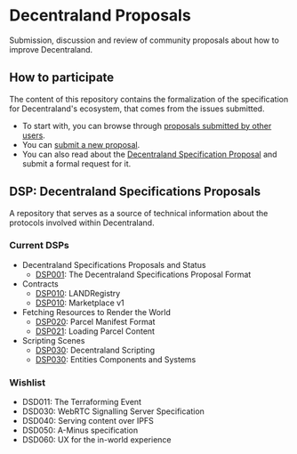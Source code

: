# Decentraland Proposals

Submission, discussion and review of community proposals about how to improve Decentraland.

## How to participate

The content of this repository contains the formalization of the specification for Decentraland's ecosystem, that comes from the issues submitted.

- To start with, you can browse through [proposals submitted by other users](https://github.com/decentraland/proposals/issues).
- You can [submit a new proposal](https://github.com/decentraland/proposals/issues/new).
- You can also read about the [Decentraland Specification Proposal](dsp/0001.mediawiki) and submit a formal request for it.

## DSP: Decentraland Specifications Proposals

A repository that serves as a source of technical information about the
protocols involved within Decentraland.

### Current DSPs

- Decentraland Specifications Proposals and Status
  - [DSP001](dsp/0001.mediawiki): The Decentraland Specifications Proposal Format
- Contracts
  - [DSP010](dsp/dsp-0010/0010.md): LANDRegistry
  - [DSP010](dsp/dsp-0012/0012.md): Marketplace v1
- Fetching Resources to Render the World
  - [DSP020](dsp/0020.mediawiki): Parcel Manifest Format
  - [DSP021](dsp/0021.md): Loading Parcel Content
- Scripting Scenes
  - [DSP030](dsp/0030.md): Decentraland Scripting
  - [DSP030](dsp/0032.md): Entities Components and Systems

### Wishlist

- DSD011: The Terraforming Event
- DSD030: WebRTC Signalling Server Specification
- DSD040: Serving content over IPFS
- DSD050: A-Minus specification
- DSD060: UX for the in-world experience
